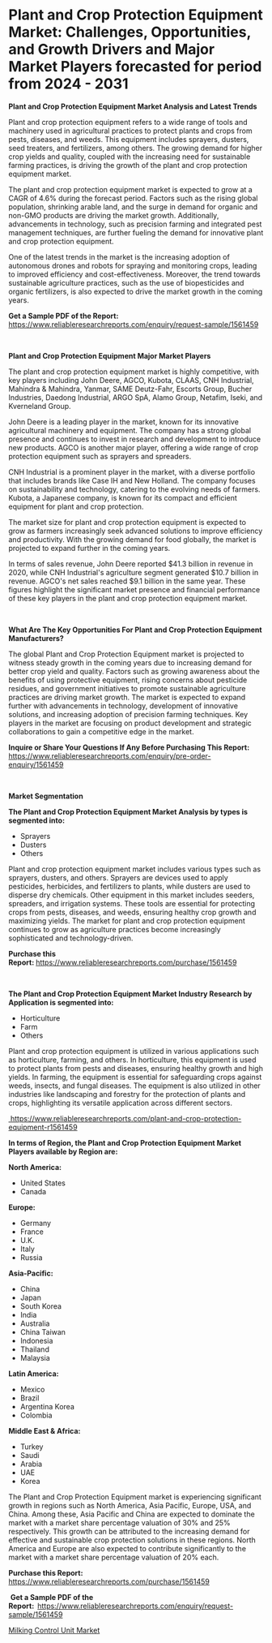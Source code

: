 <p><h1>Plant and Crop Protection Equipment Market: Challenges, Opportunities, and Growth Drivers and Major Market Players forecasted for period from 2024 - 2031</h1></p><p><strong>Plant and Crop Protection Equipment Market Analysis and Latest Trends</strong></p>
<p><p>Plant and crop protection equipment refers to a wide range of tools and machinery used in agricultural practices to protect plants and crops from pests, diseases, and weeds. This equipment includes sprayers, dusters, seed treaters, and fertilizers, among others. The growing demand for higher crop yields and quality, coupled with the increasing need for sustainable farming practices, is driving the growth of the plant and crop protection equipment market.</p><p>The plant and crop protection equipment market is expected to grow at a CAGR of 4.6% during the forecast period. Factors such as the rising global population, shrinking arable land, and the surge in demand for organic and non-GMO products are driving the market growth. Additionally, advancements in technology, such as precision farming and integrated pest management techniques, are further fueling the demand for innovative plant and crop protection equipment.</p><p>One of the latest trends in the market is the increasing adoption of autonomous drones and robots for spraying and monitoring crops, leading to improved efficiency and cost-effectiveness. Moreover, the trend towards sustainable agriculture practices, such as the use of biopesticides and organic fertilizers, is also expected to drive the market growth in the coming years.</p></p>
<p><strong>Get a Sample PDF of the Report:&nbsp;</strong> <a href="https://www.reliableresearchreports.com/enquiry/request-sample/1561459">https://www.reliableresearchreports.com/enquiry/request-sample/1561459</a></p>
<p>&nbsp;</p>
<p><strong>Plant and Crop Protection Equipment Major Market Players</strong></p>
<p><p>The plant and crop protection equipment market is highly competitive, with key players including John Deere, AGCO, Kubota, CLAAS, CNH Industrial, Mahindra & Mahindra, Yanmar, SAME Deutz-Fahr, Escorts Group, Bucher Industries, Daedong Industrial, ARGO SpA, Alamo Group, Netafim, Iseki, and Kverneland Group.</p><p>John Deere is a leading player in the market, known for its innovative agricultural machinery and equipment. The company has a strong global presence and continues to invest in research and development to introduce new products. AGCO is another major player, offering a wide range of crop protection equipment such as sprayers and spreaders.</p><p>CNH Industrial is a prominent player in the market, with a diverse portfolio that includes brands like Case IH and New Holland. The company focuses on sustainability and technology, catering to the evolving needs of farmers. Kubota, a Japanese company, is known for its compact and efficient equipment for plant and crop protection.</p><p>The market size for plant and crop protection equipment is expected to grow as farmers increasingly seek advanced solutions to improve efficiency and productivity. With the growing demand for food globally, the market is projected to expand further in the coming years.</p><p>In terms of sales revenue, John Deere reported $41.3 billion in revenue in 2020, while CNH Industrial's agriculture segment generated $10.7 billion in revenue. AGCO's net sales reached $9.1 billion in the same year. These figures highlight the significant market presence and financial performance of these key players in the plant and crop protection equipment market.</p></p>
<p>&nbsp;</p>
<p><strong>What Are The Key Opportunities For Plant and Crop Protection Equipment Manufacturers?</strong></p>
<p><p>The global Plant and Crop Protection Equipment market is projected to witness steady growth in the coming years due to increasing demand for better crop yield and quality. Factors such as growing awareness about the benefits of using protective equipment, rising concerns about pesticide residues, and government initiatives to promote sustainable agriculture practices are driving market growth. The market is expected to expand further with advancements in technology, development of innovative solutions, and increasing adoption of precision farming techniques. Key players in the market are focusing on product development and strategic collaborations to gain a competitive edge in the market.</p></p>
<p><strong>Inquire or Share Your Questions If Any Before Purchasing This Report:</strong> <a href="https://www.reliableresearchreports.com/enquiry/pre-order-enquiry/1561459">https://www.reliableresearchreports.com/enquiry/pre-order-enquiry/1561459</a></p>
<p>&nbsp;</p>
<p><strong>Market Segmentation</strong></p>
<p><strong>The Plant and Crop Protection Equipment Market Analysis by types is segmented into:</strong></p>
<p><ul><li>Sprayers</li><li>Dusters</li><li>Others</li></ul></p>
<p><p>Plant and crop protection equipment market includes various types such as sprayers, dusters, and others. Sprayers are devices used to apply pesticides, herbicides, and fertilizers to plants, while dusters are used to disperse dry chemicals. Other equipment in this market includes seeders, spreaders, and irrigation systems. These tools are essential for protecting crops from pests, diseases, and weeds, ensuring healthy crop growth and maximizing yields. The market for plant and crop protection equipment continues to grow as agriculture practices become increasingly sophisticated and technology-driven.</p></p>
<p><strong>Purchase this Report:&nbsp;</strong><a href="https://www.reliableresearchreports.com/purchase/1561459">https://www.reliableresearchreports.com/purchase/1561459</a></p>
<p>&nbsp;</p>
<p><strong>The Plant and Crop Protection Equipment Market Industry Research by Application is segmented into:</strong></p>
<p><ul><li>Horticulture</li><li>Farm</li><li>Others</li></ul></p>
<p><p>Plant and crop protection equipment is utilized in various applications such as horticulture, farming, and others. In horticulture, this equipment is used to protect plants from pests and diseases, ensuring healthy growth and high yields. In farming, the equipment is essential for safeguarding crops against weeds, insects, and fungal diseases. The equipment is also utilized in other industries like landscaping and forestry for the protection of plants and crops, highlighting its versatile application across different sectors.</p></p>
<p><a href="https://www.reliableresearchreports.com/plant-and-crop-protection-equipment-r1561459">&nbsp;https://www.reliableresearchreports.com/plant-and-crop-protection-equipment-r1561459</a></p>
<p><strong>In terms of Region, the Plant and Crop Protection Equipment Market Players available by Region are:</strong></p>
<p>
    <p> <strong> North America: </strong>
        <ul>
            <li>United States</li>
            <li>Canada</li>
        </ul>
        </p> 
    <p> <strong> Europe: </strong>
        <ul>
            <li>Germany</li>
            <li>France</li>
            <li>U.K.</li>
            <li>Italy</li>
            <li>Russia</li>
        </ul>
        </p> 
    <p> <strong> Asia-Pacific: </strong>
        <ul>
            <li>China</li>
            <li>Japan</li>
            <li>South Korea</li>
            <li>India</li>
            <li>Australia</li>
            <li>China Taiwan</li>
            <li>Indonesia</li>
            <li>Thailand</li>
            <li>Malaysia</li>
        </ul>
        </p> 
    <p> <strong> Latin America: </strong>
        <ul>
            <li>Mexico</li>
            <li>Brazil</li>
            <li>Argentina Korea</li>
            <li>Colombia</li>
        </ul>
        </p> 
    <p> <strong> Middle East & Africa: </strong>
        <ul>
            <li>Turkey</li>
            <li>Saudi</li>
            <li>Arabia</li>
            <li>UAE</li>
            <li>Korea</li>
        </ul>
    </p>
    </p>
<p><p>The Plant and Crop Protection Equipment market is experiencing significant growth in regions such as North America, Asia Pacific, Europe, USA, and China. Among these, Asia Pacific and China are expected to dominate the market with a market share percentage valuation of 30% and 25% respectively. This growth can be attributed to the increasing demand for effective and sustainable crop protection solutions in these regions. North America and Europe are also expected to contribute significantly to the market with a market share percentage valuation of 20% each.</p></p>
<p><strong>Purchase this Report: </strong><a href="https://www.reliableresearchreports.com/purchase/1561459">https://www.reliableresearchreports.com/purchase/1561459</a></p>
<p>&nbsp;<strong>Get a Sample PDF of the Report:&nbsp;&nbsp;</strong><a href="https://www.reliableresearchreports.com/enquiry/request-sample/1561459">https://www.reliableresearchreports.com/enquiry/request-sample/1561459</a></p>
<p><strong></strong></p>
<p><p><a href="https://github.com/marshallymanow/Market-Research-Report-List-1/blob/main/milking-control-unit-market.md">Milking Control Unit Market</a></p></p>